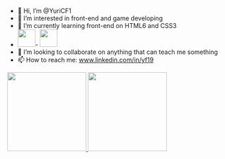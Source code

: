 - 👋 Hi, I’m @YuriCF1
- 👀 I’m interested in front-end and game developing 
- 🌱 I’m currently learning front-end on HTML6 and CSS3 
- <img src="https://cdn.jsdelivr.net/gh/devicons/devicon/icons/html5/html5-original-wordmark.svg" width="40" height="40"/>- <img src="https://cdn.jsdelivr.net/gh/devicons/devicon/icons/css3/css3-original-wordmark.svg" width="40" height="40"/>
- 💞️ I’m looking to collaborate on anything that can teach me something
- 📫 How to reach me: www.linkedin.com/in/yf19

<a href="https://github.com/YuriCF1">
  <img height="180em" src="https://github-readme-stats.vercel.app/api?username=YuriCF1&show_icons=true&theme=radical&include_all_commits=true&count_private=true"/>
  <img height="180em" src="https://github-readme-stats.vercel.app/api/top-langs/?username=YuriCF1&layout=compact&langs_count=7&theme=radical"/>
</div>


<!---
YuriCF1/YuriCF1 is a ✨ special ✨ repository because its `README.md` (this file) appears on your GitHub profile.
You can click the Preview link to take a look at your changes.
--->
